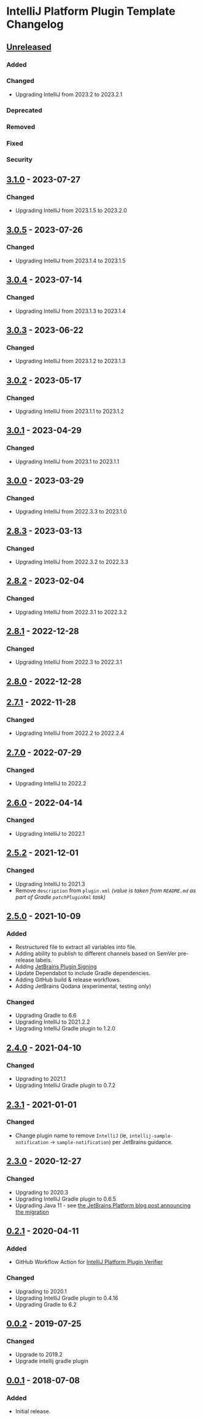 <!-- Keep a Changelog guide -> https://keepachangelog.com -->

# IntelliJ Platform Plugin Template Changelog

## [Unreleased]

### Added

### Changed
- Upgrading IntelliJ from 2023.2 to 2023.2.1

### Deprecated

### Removed

### Fixed

### Security

## [3.1.0] - 2023-07-27

### Changed
- Upgrading IntelliJ from 2023.1.5 to 2023.2.0

## [3.0.5] - 2023-07-26

### Changed
- Upgrading IntelliJ from 2023.1.4 to 2023.1.5

## [3.0.4] - 2023-07-14

### Changed
- Upgrading IntelliJ from 2023.1.3 to 2023.1.4

## [3.0.3] - 2023-06-22

### Changed
- Upgrading IntelliJ from 2023.1.2 to 2023.1.3

## [3.0.2] - 2023-05-17

### Changed
- Upgrading IntelliJ from 2023.1.1 to 2023.1.2

## [3.0.1] - 2023-04-29

### Changed
- Upgrading IntelliJ from 2023.1 to 2023.1.1

## [3.0.0] - 2023-03-29

### Changed
- Upgrading IntelliJ from 2022.3.3 to 2023.1.0

## [2.8.3] - 2023-03-13

### Changed
- Upgrading IntelliJ from 2022.3.2 to 2022.3.3

## [2.8.2] - 2023-02-04

### Changed
- Upgrading IntelliJ from 2022.3.1 to 2022.3.2

## [2.8.1] - 2022-12-28

### Changed
- Upgrading IntelliJ from 2022.3 to 2022.3.1

## [2.8.0] - 2022-12-28

## [2.7.1] - 2022-11-28

### Changed
- Upgrading IntelliJ from 2022.2 to 2022.2.4

## [2.7.0] - 2022-07-29

### Changed
- Upgrading IntelliJ to 2022.2

## [2.6.0] - 2022-04-14

### Changed
- Upgrading IntelliJ to 2022.1

## [2.5.2] - 2021-12-01

### Changed
- Upgrading IntelliJ to 2021.3
- Remove `description` from `plugin.xml` _(value is taken from `README.md` as part of Gradle `patchPluginXml` task)_

## [2.5.0] - 2021-10-09

### Added
- Restructured  file to extract all variables into  file.
- Adding ability to publish to different channels based on SemVer pre-release labels.
- Adding [JetBrains Plugin Signing](https://plugins.jetbrains.com/docs/intellij/plugin-signing.html)
- Update Dependabot to include Gradle dependencies.
- Adding GitHub build & release workflows.
- Adding JetBrains Qodana (experimental, testing only)

### Changed
- Upgrading Gradle to 6.6
- Upgrading IntelliJ to 2021.2.2
- Upgrading IntelliJ Gradle plugin to 1.2.0

## [2.4.0] - 2021-04-10

### Changed
- Upgrading to 2021.1
- Upgrading IntelliJ Gradle plugin to 0.7.2

## [2.3.1] - 2021-01-01

### Changed
- Change plugin name to remove `IntelliJ` (ie, `intellij-sample-notification` -> `sample-notification`) per JetBrains
  guidance.

## [2.3.0] - 2020-12-27

### Changed
- Upgrading to 2020.3
- Upgrading IntelliJ Gradle plugin to 0.6.5
- Upgrading Java 11 -
  see [the JetBrains Platform blog post announcing the migration](https://blog.jetbrains.com/platform/2020/09/intellij-project-migrates-to-java-11/)

## [0.2.1] - 2020-04-11

### Added
- GitHub Workflow Action
  for [IntelliJ Platform Plugin Verifier](https://github.com/marketplace/actions/intellij-platform-plugin-verifier)

### Changed
- Upgrading to 2020.1
- Upgrading IntelliJ Gradle plugin to 0.4.16
- Upgrading Gradle to 6.2

## [0.0.2] - 2019-07-25

### Changed
- Upgrade to 2019.2
- Upgrade intellij gradle plugin

## [0.0.1] - 2018-07-08

### Added
- Initial release.

[Unreleased]: https://github.com/ChrisCarini/intellij-notification-sample/compare/v3.1.0...HEAD
[3.1.0]: https://github.com/ChrisCarini/intellij-notification-sample/compare/v3.0.5...v3.1.0
[3.0.5]: https://github.com/ChrisCarini/intellij-notification-sample/compare/v3.0.4...v3.0.5
[3.0.4]: https://github.com/ChrisCarini/intellij-notification-sample/compare/v3.0.3...v3.0.4
[3.0.3]: https://github.com/ChrisCarini/intellij-notification-sample/compare/v3.0.2...v3.0.3
[3.0.2]: https://github.com/ChrisCarini/intellij-notification-sample/compare/v3.0.1...v3.0.2
[3.0.1]: https://github.com/ChrisCarini/intellij-notification-sample/compare/v3.0.0...v3.0.1
[3.0.0]: https://github.com/ChrisCarini/intellij-notification-sample/compare/v2.8.3...v3.0.0
[2.8.3]: https://github.com/ChrisCarini/intellij-notification-sample/compare/v2.8.2...v2.8.3
[2.8.2]: https://github.com/ChrisCarini/intellij-notification-sample/compare/v2.8.1...v2.8.2
[2.8.1]: https://github.com/ChrisCarini/intellij-notification-sample/compare/v2.8.0...v2.8.1
[2.8.0]: https://github.com/ChrisCarini/intellij-notification-sample/compare/v2.7.1...v2.8.0
[2.7.1]: https://github.com/ChrisCarini/intellij-notification-sample/compare/v2.7.0...v2.7.1
[2.7.0]: https://github.com/ChrisCarini/intellij-notification-sample/compare/v2.6.0...v2.7.0
[2.6.0]: https://github.com/ChrisCarini/intellij-notification-sample/compare/v2.5.2...v2.6.0
[2.5.2]: https://github.com/ChrisCarini/intellij-notification-sample/compare/v2.5.0...v2.5.2
[2.5.0]: https://github.com/ChrisCarini/intellij-notification-sample/compare/v2.4.0...v2.5.0
[2.4.0]: https://github.com/ChrisCarini/intellij-notification-sample/compare/v2.3.1...v2.4.0
[2.3.1]: https://github.com/ChrisCarini/intellij-notification-sample/compare/v2.3.0...v2.3.1
[2.3.0]: https://github.com/ChrisCarini/intellij-notification-sample/compare/v0.2.1...v2.3.0
[0.2.1]: https://github.com/ChrisCarini/intellij-notification-sample/compare/v0.0.2...v0.2.1
[0.0.2]: https://github.com/ChrisCarini/intellij-notification-sample/compare/v0.0.1...v0.0.2
[0.0.1]: https://github.com/ChrisCarini/intellij-notification-sample/commits/v0.0.1
